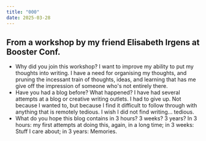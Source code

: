 ```yaml
---
title: "000"
date: 2025-03-28
---
```


## From a workshop by my friend Elisabeth Irgens at Booster Conf.

- Why did you join this workshop?
I want to improve my ability to put my thoughts into writing. I have a need for organising my thoughts, and pruning the incessant train of thoughts, ideas, and learning that has me give off the impression of someone who's not entirely there.
- Have you had a blog before? What happened?
I have had several attempts at a blog or creative writing outlets. I had to give up. Not because I wanted to, but because I find it difficult to follow through with anything that is remotely tedious. I wish I did not find writing... tedious.
- What do you hope this blog contains in 3 hours? 3 weeks? 3 years?
In 3 hours: my first attempts at doing this, again, in a long time; in 3 weeks: Stuff I care about; in 3 years: Memories.